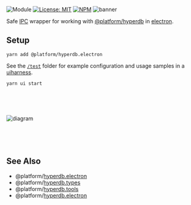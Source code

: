 ![Module](https://img.shields.io/badge/%40platform-hyperdb.electron-%23EA4E7E.svg)
[![License: MIT](https://img.shields.io/badge/license-MIT-blue.svg)](https://opensource.org/licenses/MIT)
[![NPM](https://img.shields.io/npm/v/@platform/hyperdb.electron.svg?colorB=blue&style=flat)](https://www.npmjs.com/package/@platform/hyperdb.electron)
![banner](https://user-images.githubusercontent.com/185555/56085485-33496a00-5e98-11e9-8ec8-992d5687a955.png)

Safe [IPC](https://electronjs.org/docs/api/ipc-renderer) wrapper for working with [@platform/hyperdb](../hyperdb) in [electron](https://electronjs.org).


## Setup

    yarn add @platform/hyperdb.electron

See the [`/test`](./test) folder for example configuration and usage samples in a [uiharness](https://uiharness.com).

    yarn ui start

<p>&nbsp;<p><p>&nbsp;<p>

![diagram](https://user-images.githubusercontent.com/185555/56322016-03fa6c00-61bc-11e9-8aa3-2a365e4fd3cb.png)

<p>&nbsp;<p><p>&nbsp;<p>

## See Also

- @platform/[hyperdb.electron](../hyperdb)
- @platform/[hyperdb.types](../hyperdb.types)
- @platform/[hyperdb.tools](../hyperdb.tools)
- @platform/[hyperdb.electron](../hyperdb.electron)

